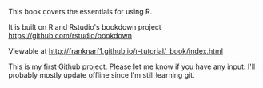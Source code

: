 This book covers the essentials for using R.
  
It is built on R and Rstudio's bookdown project https://github.com/rstudio/bookdown

Viewable at http://franknarf1.github.io/r-tutorial/_book/index.html

This is my first Github project. Please let me know if you have any input. I'll probably mostly update offline since I'm still learning git. 

